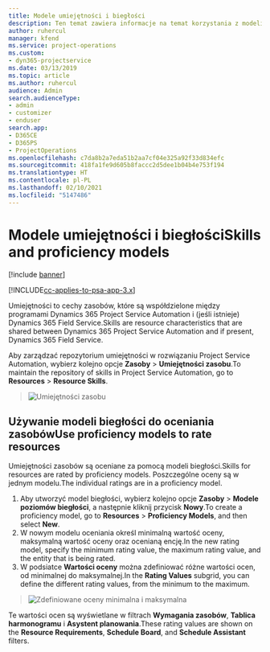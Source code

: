 ```yaml
---
title: Modele umiejętności i biegłości
description: Ten temat zawiera informacje na temat korzystania z modeli umiejętności i biegłości.
author: ruhercul
manager: kfend
ms.service: project-operations
ms.custom:
- dyn365-projectservice
ms.date: 03/13/2019
ms.topic: article
ms.author: ruhercul
audience: Admin
search.audienceType:
- admin
- customizer
- enduser
search.app:
- D365CE
- D365PS
- ProjectOperations
ms.openlocfilehash: c7da8b2a7eda51b2aa7cf04e325a92f33d834efc
ms.sourcegitcommit: 418fa1fe9d605b8faccc2d5dee1b04b4e753f194
ms.translationtype: HT
ms.contentlocale: pl-PL
ms.lasthandoff: 02/10/2021
ms.locfileid: "5147486"
---
```

# <a name="skills-and-proficiency-models"></a><span data-ttu-id="39ce1-103">Modele umiejętności i biegłości</span><span class="sxs-lookup"><span data-stu-id="39ce1-103">Skills and proficiency models</span></span>

[!include [banner](../includes/psa-now-project-operations.md)]

[!INCLUDE[cc-applies-to-psa-app-3.x](../includes/cc-applies-to-psa-app-3x.md)]

<span data-ttu-id="39ce1-104">Umiejętności to cechy zasobów, które są współdzielone między programami Dynamics 365 Project Service Automation i (jeśli istnieje) Dynamics 365 Field Service.</span><span class="sxs-lookup"><span data-stu-id="39ce1-104">Skills are resource characteristics that are shared between Dynamics 365 Project Service Automation and if present, Dynamics 365 Field Service.</span></span> 

<span data-ttu-id="39ce1-105">Aby zarządzać repozytorium umiejętności w rozwiązaniu Project Service Automation, wybierz kolejno opcje **Zasoby** \> **Umiejętności zasobu**.</span><span class="sxs-lookup"><span data-stu-id="39ce1-105">To maintain the repository of skills in Project Service Automation, go to **Resources** \> **Resource Skills**.</span></span> 

> ![Umiejętności zasobu](media/Resource-Management-image84.png)

## <a name="use-proficiency-models-to-rate-resources"></a><span data-ttu-id="39ce1-107">Używanie modeli biegłości do oceniania zasobów</span><span class="sxs-lookup"><span data-stu-id="39ce1-107">Use proficiency models to rate resources</span></span>

<span data-ttu-id="39ce1-108">Umiejętności zasobów są oceniane za pomocą modeli biegłości.</span><span class="sxs-lookup"><span data-stu-id="39ce1-108">Skills for resources are rated by proficiency models.</span></span> <span data-ttu-id="39ce1-109">Poszczególne oceny są w jednym modelu.</span><span class="sxs-lookup"><span data-stu-id="39ce1-109">The individual ratings are in a proficiency model.</span></span> 

1. <span data-ttu-id="39ce1-110">Aby utworzyć model biegłości, wybierz kolejno opcje **Zasoby** \> **Modele poziomów biegłości**, a następnie kliknij przycisk **Nowy**.</span><span class="sxs-lookup"><span data-stu-id="39ce1-110">To create a proficiency model, go to **Resources** \> **Proficiency Models**, and then select **New**.</span></span>
2. <span data-ttu-id="39ce1-111">W nowym modelu oceniania określ minimalną wartość oceny, maksymalną wartość oceny oraz ocenianą encję.</span><span class="sxs-lookup"><span data-stu-id="39ce1-111">In the new rating model, specify the minimum rating value, the maximum rating value, and the entity that is being rated.</span></span>
3. <span data-ttu-id="39ce1-112">W podsiatce **Wartości oceny** można zdefiniować różne wartości ocen, od minimalnej do maksymalnej.</span><span class="sxs-lookup"><span data-stu-id="39ce1-112">In the **Rating Values** subgrid, you can define the different rating values, from the minimum to the maximum.</span></span>

> ![Zdefiniowane oceny minimalna i maksymalna](media/Resource-Management-image85.png)

<span data-ttu-id="39ce1-114">Te wartości ocen są wyświetlane w filtrach **Wymagania zasobów**, **Tablica harmonogramu** i **Asystent planowania**.</span><span class="sxs-lookup"><span data-stu-id="39ce1-114">These rating values are shown on the **Resource Requirements**, **Schedule Board**, and **Schedule Assistant** filters.</span></span>

